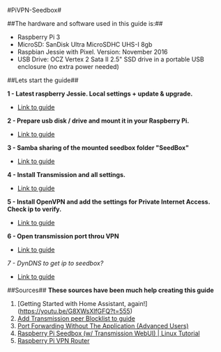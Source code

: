 #PiVPN-Seedbox#

##The hardware and software used in this guide is:##
   * Raspberry Pi 3
   * MicroSD: SanDisk Ultra MicroSDHC UHS-I 8gb 
   * Raspbian Jessie with Pixel. Version: November 2016
   * USB Drive: OCZ Vertex 2 Sata II 2.5" SSD drive in a portable USB enclosure (no extra power needed)

##Lets start the guide##

**1 - Latest raspberry Jessie. Local settings + update & upgrade.**
   * [Link to guide](https://github.com/mcfrojd/PiVPN-Seedbox/blob/master/Part_1_LatestRaspbianJessie.md)

**2 - Prepare usb disk / drive and mount it in your Raspberry Pi.**
   * [Link to guide](https://github.com/mcfrojd/PiVPN-Seedbox/blob/master/Part_2_MountUSBDrive.md)

**3 - Samba sharing of the mounted seedbox folder "SeedBox"**
   * [Link to guide](https://github.com/mcfrojd/PiVPN-Seedbox/blob/master/Part_3_share_folders_with_samba.md)

**4 - Install Transmission and all settings.**
   * [Link to guide](https://github.com/mcfrojd/PiVPN-Seedbox/blob/master/Part_4_transmission-daemon.md)

**5 - Install OpenVPN and add the settings for Private Internet Access. Check ip to verify.**
   * [Link to guide](https://github.com/mcfrojd/PiVPN-Seedbox/blob/master/Part_5_raspberry-pi-vpn-router.md)

**6 - Open transmission port throu VPN**
   * [Link to guide](https://github.com/mcfrojd/PiVPN-Seedbox/blob/master/Part_6_open_port_on_vpn.md)

*7 - DynDNS to get ip to seedbox?*
   * [Link to guide](https://#)

##Sources##
**These sources have been much help creating this guide**

1. [Getting Started with Home Assistant, again!] (https://youtu.be/G8XWsXlfGFQ?t=555)
2. [Add Transmission peer Blocklist to guide](https://github.com/drduh/macOS-Security-and-Privacy-Guide/issues/91)
3. [Port Forwarding Without The Application (Advanced Users)](https://www.privateinternetaccess.com/forum/discussion/180/port-forwarding-without-the-application-advanced-users/p13)
4. [Raspberry Pi Seedbox (w/ Transmission WebUI) | Linux Tutorial](https://www.youtube.com/watch?v=flhGmgbAqZA&t=346s)
5. [Raspberry Pi VPN Router](https://gist.github.com/superjamie/ac55b6d2c080582a3e64)


